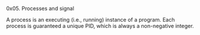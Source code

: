 0x05. Processes and signal


A process is an executing (i.e., running) instance of a program. Each process is guaranteed a unique PID, which is always a non-negative integer.
